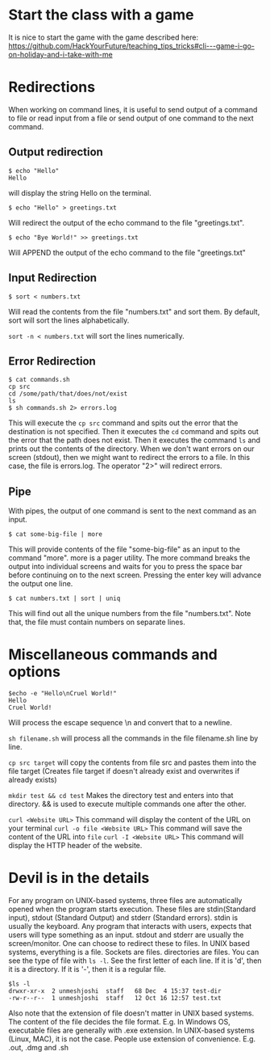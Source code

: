 # Start the class with a game
It is nice to start the game with the game described here:
https://github.com/HackYourFuture/teaching_tips_tricks#cli---game-i-go-on-holiday-and-i-take-with-me


# Redirections

When working on command lines, it is useful to send output of a command to file or read input from a file or send output of one command to the next command.

## Output redirection

```
$ echo "Hello"
Hello
```
will display the string Hello on the terminal.

```
$ echo "Hello" > greetings.txt
```
Will redirect the output of the echo command to the file "greetings.txt".

```
$ echo "Bye World!" >> greetings.txt
```
Will APPEND the output of the echo command to the file "greetings.txt"


## Input Redirection

```
$ sort < numbers.txt
```
Will read the contents from the file "numbers.txt" and sort them. By default, sort will sort the lines alphabetically.

`sort -n < numbers.txt` will sort the lines numerically.

## Error Redirection

```
$ cat commands.sh
cp src
cd /some/path/that/does/not/exist
ls
$ sh commands.sh 2> errors.log
```
This will execute the `cp src` command and spits out the error that the destination is not specified. Then it executes the `cd` command and spits out the error that the path does not exist. Then it executes the command `ls` and prints out the contents of the directory. When we don't want errors on our screen (stdout), then we might want to redirect the errors to a file. In this case, the file is errors.log. The operator "2>" will redirect errors.


## Pipe
With pipes, the output of one command is sent to the next command as an input.
```
$ cat some-big-file | more
```
This will provide contents of the file "some-big-file" as an input to the command "more". more is a pager utility. The more command breaks the output into individual screens and waits for you to press the space bar before continuing on to the next screen. Pressing the enter key will advance the output one line.

```
$ cat numbers.txt | sort | uniq
```
This will find out all the unique numbers from the file "numbers.txt". Note that, the file must contain numbers on separate lines.


# Miscellaneous commands and options

```
$echo -e "Hello\nCruel World!"
Hello
Cruel World!
```
Will process the escape sequence \n and convert that to a newline. 


`sh filename.sh` will process all the commands in the file filename.sh line by line.

`cp src target` will copy the contents from file src and pastes them into the file target (Creates file target if doesn't already exist and overwrites if already exists)


`mkdir test && cd test` Makes the directory test and enters into that directory. && is used to execute multiple commands one after the other.


`curl <Website URL>` This command will display the content of the URL on your terminal
`curl -o file <Website URL>` This command will save the content of the URL into `file`
`curl -I <Website URL>` This command will display the HTTP header of the website.

# Devil is in the details

For any program on UNIX-based systems, three files are automatically opened when the program starts execution. These files are stdin(Standard input), stdout (Standard Output) and stderr (Standard errors). stdin is usually the keyboard. Any program that interacts with users, expects that users will type something as an input. stdout and stderr are usually the screen/monitor. One can choose to redirect these to files. In UNIX based systems, everything is a file. Sockets are files. directories are files. You can see the type of file with `ls -l`. See the first letter of each line. If it is 'd', then it is a directory. If it is '-', then it is a regular file. 
```
$ls -l
drwxr-xr-x  2 unmeshjoshi  staff   68 Dec  4 15:37 test-dir
-rw-r--r--  1 unmeshjoshi  staff   12 Oct 16 12:57 test.txt
```

Also note that the extension of file doesn't matter in UNIX based systems. The content of the file decides the file format. E.g. In Windows OS, executable files are generally with .exe extension. In UNIX-based systems (Linux, MAC), it is not the case. People use extension of convenience. E.g. .out, .dmg and .sh
